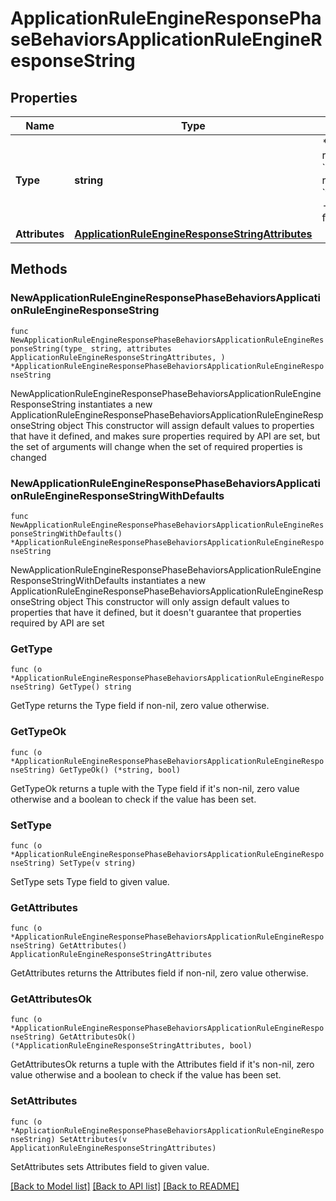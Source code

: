 # ApplicationRuleEngineResponsePhaseBehaviorsApplicationRuleEngineResponseString

## Properties

Name | Type | Description | Notes
------------ | ------------- | ------------- | -------------
**Type** | **string** | * &#x60;redirect_to_301&#x60; - redirect_to_301 * &#x60;redirect_to_302&#x60; - redirect_to_302 * &#x60;filter_response_cookie&#x60; - filter_response_cookie | 
**Attributes** | [**ApplicationRuleEngineResponseStringAttributes**](ApplicationRuleEngineResponseStringAttributes.md) |  | 

## Methods

### NewApplicationRuleEngineResponsePhaseBehaviorsApplicationRuleEngineResponseString

`func NewApplicationRuleEngineResponsePhaseBehaviorsApplicationRuleEngineResponseString(type_ string, attributes ApplicationRuleEngineResponseStringAttributes, ) *ApplicationRuleEngineResponsePhaseBehaviorsApplicationRuleEngineResponseString`

NewApplicationRuleEngineResponsePhaseBehaviorsApplicationRuleEngineResponseString instantiates a new ApplicationRuleEngineResponsePhaseBehaviorsApplicationRuleEngineResponseString object
This constructor will assign default values to properties that have it defined,
and makes sure properties required by API are set, but the set of arguments
will change when the set of required properties is changed

### NewApplicationRuleEngineResponsePhaseBehaviorsApplicationRuleEngineResponseStringWithDefaults

`func NewApplicationRuleEngineResponsePhaseBehaviorsApplicationRuleEngineResponseStringWithDefaults() *ApplicationRuleEngineResponsePhaseBehaviorsApplicationRuleEngineResponseString`

NewApplicationRuleEngineResponsePhaseBehaviorsApplicationRuleEngineResponseStringWithDefaults instantiates a new ApplicationRuleEngineResponsePhaseBehaviorsApplicationRuleEngineResponseString object
This constructor will only assign default values to properties that have it defined,
but it doesn't guarantee that properties required by API are set

### GetType

`func (o *ApplicationRuleEngineResponsePhaseBehaviorsApplicationRuleEngineResponseString) GetType() string`

GetType returns the Type field if non-nil, zero value otherwise.

### GetTypeOk

`func (o *ApplicationRuleEngineResponsePhaseBehaviorsApplicationRuleEngineResponseString) GetTypeOk() (*string, bool)`

GetTypeOk returns a tuple with the Type field if it's non-nil, zero value otherwise
and a boolean to check if the value has been set.

### SetType

`func (o *ApplicationRuleEngineResponsePhaseBehaviorsApplicationRuleEngineResponseString) SetType(v string)`

SetType sets Type field to given value.


### GetAttributes

`func (o *ApplicationRuleEngineResponsePhaseBehaviorsApplicationRuleEngineResponseString) GetAttributes() ApplicationRuleEngineResponseStringAttributes`

GetAttributes returns the Attributes field if non-nil, zero value otherwise.

### GetAttributesOk

`func (o *ApplicationRuleEngineResponsePhaseBehaviorsApplicationRuleEngineResponseString) GetAttributesOk() (*ApplicationRuleEngineResponseStringAttributes, bool)`

GetAttributesOk returns a tuple with the Attributes field if it's non-nil, zero value otherwise
and a boolean to check if the value has been set.

### SetAttributes

`func (o *ApplicationRuleEngineResponsePhaseBehaviorsApplicationRuleEngineResponseString) SetAttributes(v ApplicationRuleEngineResponseStringAttributes)`

SetAttributes sets Attributes field to given value.



[[Back to Model list]](../README.md#documentation-for-models) [[Back to API list]](../README.md#documentation-for-api-endpoints) [[Back to README]](../README.md)


